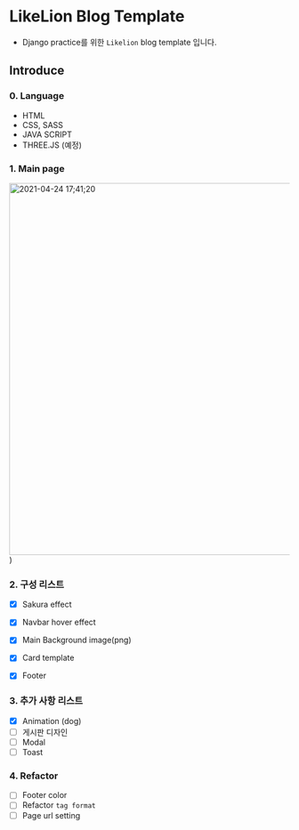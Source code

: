 # LikeLion Blog Template
- Django practice를 위한 `Likelion` blog template 입니다.

## Introduce

### 0. Language
- HTML
- CSS, SASS
- JAVA SCRIPT
- THREE.JS (예정)
  
### 1. Main page
<img width="669" alt="2021-04-24 17;41;20" src="https://user-images.githubusercontent.com/49235528/115986405-f964df80-a5ea-11eb-8054-137eb0d470f6.PNG">)

### 2. 구성 리스트 
- [x] Sakura effect
- [x] Navbar hover effect  
- [x] Main Background image(png)
- [x] Card template
- [x] Footer


### 3. 추가 사항 리스트
- [x] Animation (dog)
- [ ] 게시판 디자인
- [ ] Modal
- [ ] Toast

### 4. Refactor  
- [ ] Footer color
- [ ] Refactor `tag format`
- [ ] Page url setting